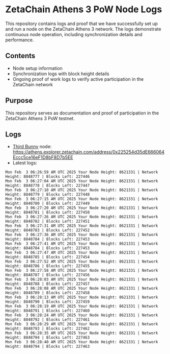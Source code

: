 # ZetaChain Athens 3 PoW Node Logs
This repository contains logs and proof that we have successfully set up and run a node on the ZetaChain Athens 3 network. The logs demonstrate continuous node operation, including synchronization details and performance.

## Contents
- Node setup information
- Synchronization logs with block height details
- Ongoing proof of work logs to verify active participation in the ZetaChain network

## Purpose
This repository serves as documentation and proof of participation in the ZetaChain Athens 3 PoW testnet.

## Logs

- [Third Bunny](https://thirdbunny.xyz/) node: https://athens.explorer.zetachain.com/address/0x225254d35dE666064Eccc5ce16eF1D8bF8D7b5EE
- Latest logs:
```
Mon Feb  3 06:26:59 AM UTC 2025 Your Node Height: 8621331 | Network Height: 8848777 | Blocks Left: 227446
Mon Feb  3 06:27:04 AM UTC 2025 Your Node Height: 8621331 | Network Height: 8848778 | Blocks Left: 227447
Mon Feb  3 06:27:10 AM UTC 2025 Your Node Height: 8621331 | Network Height: 8848779 | Blocks Left: 227448
Mon Feb  3 06:27:15 AM UTC 2025 Your Node Height: 8621331 | Network Height: 8848780 | Blocks Left: 227449
Mon Feb  3 06:27:20 AM UTC 2025 Your Node Height: 8621331 | Network Height: 8848781 | Blocks Left: 227450
Mon Feb  3 06:27:26 AM UTC 2025 Your Node Height: 8621331 | Network Height: 8848782 | Blocks Left: 227451
Mon Feb  3 06:27:31 AM UTC 2025 Your Node Height: 8621331 | Network Height: 8848783 | Blocks Left: 227452
Mon Feb  3 06:27:36 AM UTC 2025 Your Node Height: 8621331 | Network Height: 8848784 | Blocks Left: 227453
Mon Feb  3 06:27:41 AM UTC 2025 Your Node Height: 8621331 | Network Height: 8848784 | Blocks Left: 227453
Mon Feb  3 06:27:47 AM UTC 2025 Your Node Height: 8621331 | Network Height: 8848785 | Blocks Left: 227454
Mon Feb  3 06:27:52 AM UTC 2025 Your Node Height: 8621331 | Network Height: 8848786 | Blocks Left: 227455
Mon Feb  3 06:27:58 AM UTC 2025 Your Node Height: 8621331 | Network Height: 8848787 | Blocks Left: 227456
Mon Feb  3 06:28:03 AM UTC 2025 Your Node Height: 8621331 | Network Height: 8848788 | Blocks Left: 227457
Mon Feb  3 06:28:08 AM UTC 2025 Your Node Height: 8621331 | Network Height: 8848789 | Blocks Left: 227458
Mon Feb  3 06:28:13 AM UTC 2025 Your Node Height: 8621331 | Network Height: 8848790 | Blocks Left: 227459
Mon Feb  3 06:28:19 AM UTC 2025 Your Node Height: 8621331 | Network Height: 8848791 | Blocks Left: 227460
Mon Feb  3 06:28:24 AM UTC 2025 Your Node Height: 8621331 | Network Height: 8848792 | Blocks Left: 227461
Mon Feb  3 06:28:29 AM UTC 2025 Your Node Height: 8621331 | Network Height: 8848793 | Blocks Left: 227462
Mon Feb  3 06:28:35 AM UTC 2025 Your Node Height: 8621331 | Network Height: 8848794 | Blocks Left: 227463
Mon Feb  3 06:28:40 AM UTC 2025 Your Node Height: 8621331 | Network Height: 8848794 | Blocks Left: 227463
```
